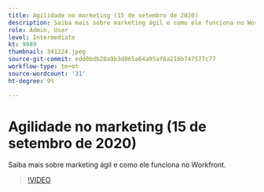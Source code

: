 ```yaml
---
title: Agilidade no marketing (15 de setembro de 2020)
description: Saiba mais sobre marketing ágil e como ele funciona no Workfront. (Entre 60 e 160 caracteres)
role: Admin, User
level: Intermediate
kt: 9989
thumbnail: 341224.jpeg
source-git-commit: edd0bdb28a9b3d065a64a95af6a216b747577c77
workflow-type: tm+mt
source-wordcount: '31'
ht-degree: 9%

---
```


# Agilidade no marketing (15 de setembro de 2020)

Saiba mais sobre marketing ágil e como ele funciona no Workfront.

>[!VIDEO](https://video.tv.adobe.com/v/341224/?quality=12&learn=on)
